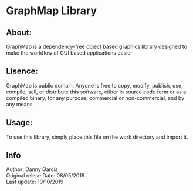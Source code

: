 # GraphMap Library
## About:
GraphMap is a dependency-free object based graphics library designed to make the workflow of GUI based applications easier.
## Lisence:
GraphMap is public domain. Anyone is free to copy, modify, publish, use, compile, sell, or
distribute this software, either in source code form or as a compiled
binary, for any purpose, commercial or non-commercial, and by any
means.
## Usage:
To use this library, simply place this file on the work directory and import it.
## Info
Author: Danny Garcia<br/>
Original relese Date: 08/05/2019<br/>
Last update: 10/10/2019
